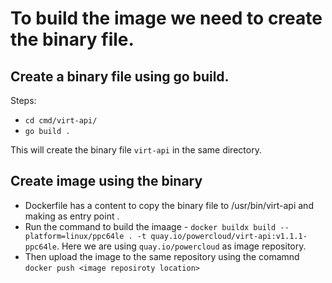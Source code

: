 # To build the image we need to create the binary file.

## Create a binary file using go build.

Steps:
* `cd cmd/virt-api/`
* `go build .`

This will create the binary file `virt-api` in the same directory.

## Create image using the binary

* Dockerfile has a content to copy the binary file to /usr/bin/virt-api and making as entry point .
* Run the command to build the imaage - `docker buildx build --platform=linux/ppc64le . -t quay.io/powercloud/virt-api:v1.1.1-ppc64le`. Here we are using `quay.io/powercloud` as image repository.
* Then upload the image to the same repository using the comamnd `docker push <image reposiroty location>`

